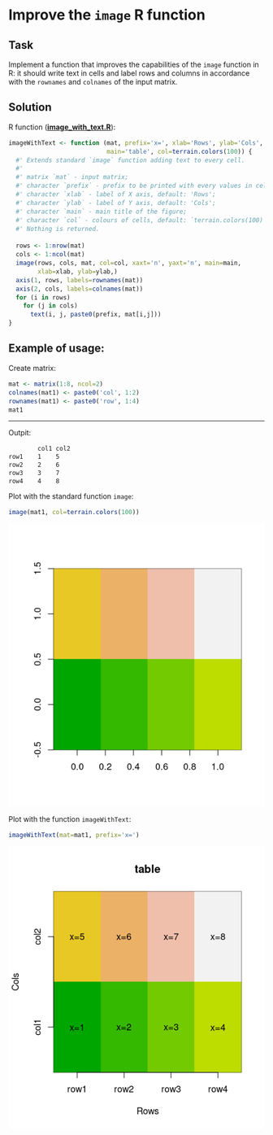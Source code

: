 # Improve the `image` R function

## Task

Implement a function that improves the capabilities of the `image` function in R: it should write text in cells and label rows and columns in accordance with the `rownames` and `colnames` of the input matrix.

## Solution

R function ([**image_with_text.R**](image_with_text.R)):

```R
imageWithText <- function (mat, prefix='x=', xlab='Rows', ylab='Cols',
                           main='table', col=terrain.colors(100)) {
  #' Extends standard `image` function adding text to every cell.
  #' 
  #' matrix `mat` - input matrix;
  #' character `prefix` - prefix to be printed with every values in cells;
  #' character `xlab` - label of X axis, default: 'Rows';
  #' character `ylab` - label of Y axis, default: 'Cols';
  #' character `main` - main title of the figure;
  #' character `col` - colours of cells, default: `terrain.colors(100)`.
  #' Nothing is returned.

  rows <- 1:nrow(mat)
  cols <- 1:ncol(mat)
  image(rows, cols, mat, col=col, xaxt='n', yaxt='n', main=main,
        xlab=xlab, ylab=ylab,)
  axis(1, rows, labels=rownames(mat))
  axis(2, cols, labels=colnames(mat))
  for (i in rows)
    for (j in cols)
      text(i, j, paste0(prefix, mat[i,j]))
}
```

## Example of usage:

Create matrix:

```R
mat <- matrix(1:8, ncol=2)
colnames(mat1) <- paste0('col', 1:2)
rownames(mat1) <- paste0('row', 1:4)
mat1
```
---
Outpit:
```
        col1 col2
row1    1    5
row2    2    6
row3    3    7
row4    4    8
```

Plot with the standard function `image`:
```R
image(mat1, col=terrain.colors(100))
```

![image function figure](image.png)

Plot with the function `imageWithText`:
```R
imageWithText(mat=mat1, prefix='x=')
```

![image function figure](imageWithText.png)
